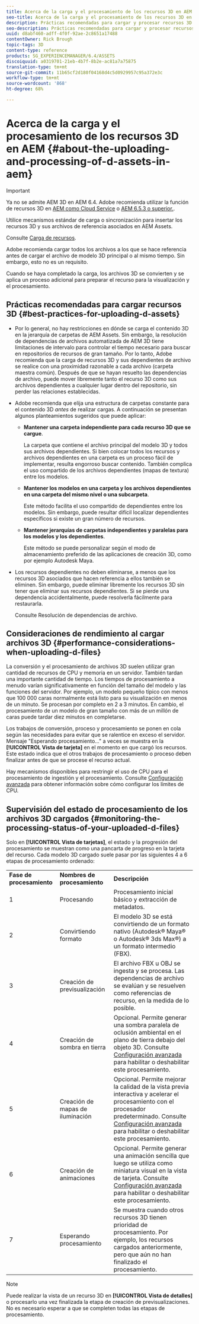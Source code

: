 ```yaml
---
title: Acerca de la carga y el procesamiento de los recursos 3D en AEM
seo-title: Acerca de la carga y el procesamiento de los recursos 3D en AEM
description: Prácticas recomendadas para cargar y procesar recursos 3D.
seo-description: Prácticas recomendadas para cargar y procesar recursos 3D.
uuid: d8abf460-adff-4f0f-92ae-2c8651a17488
contentOwner: Rick Brough
topic-tags: 3D
content-type: reference
products: SG_EXPERIENCEMANAGER/6.4/ASSETS
discoiquuid: a0319701-21eb-4b7f-8b2e-ac81a7a75875
translation-type: tm+mt
source-git-commit: 11b65cf2d180f04168d4c5d0929957c95a372e3c
workflow-type: tm+mt
source-wordcount: '868'
ht-degree: 68%

---
```



# Acerca de la carga y el procesamiento de los recursos 3D en AEM {#about-the-uploading-and-processing-of-d-assets-in-aem}

>[!IMPORTANT]
>
>Ya no se admite AEM 3D en AEM 6.4. Adobe recomienda utilizar la función de recursos 3D en [AEM como Cloud Service](https://docs.adobe.com/content/help/en/experience-manager-cloud-service/assets/dynamicmedia/assets-3d.html) o [AEM 6.5.3 o superior.](https://docs.adobe.com/content/help/en/experience-manager-65/assets/dynamic/assets-3d.html).

Utilice mecanismos estándar de carga o sincronización para insertar los recursos 3D y sus archivos de referencia asociados en AEM Assets.

Consulte [Carga de recursos](managing-assets-touch-ui.md#uploading-assets).

Adobe recomienda cargar todos los archivos a los que se hace referencia antes de cargar el archivo de modelo 3D principal o al mismo tiempo. Sin embargo, esto no es un requisito.

Cuando se haya completado la carga, los archivos 3D se convierten y se aplica un proceso adicional para preparar el recurso para la visualización y el procesamiento.

## Prácticas recomendadas para cargar recursos 3D {#best-practices-for-uploading-d-assets}

* Por lo general, no hay restricciones en dónde se carga el contenido 3D en la jerarquía de carpetas de AEM Assets. Sin embargo, la resolución de dependencias de archivos automatizada de AEM 3D tiene limitaciones de intervalo para controlar el tiempo necesario para buscar en repositorios de recursos de gran tamaño. Por lo tanto, Adobe recomienda que la carga de recursos 3D y sus dependientes de archivo se realice con una proximidad razonable a cada archivo (carpeta maestra común). Después de que se hayan resuelto las dependencias de archivo, puede mover libremente tanto el recurso 3D como sus archivos dependientes a cualquier lugar dentro del repositorio, sin perder las relaciones establecidas.
* Adobe recomienda que elija una estructura de carpetas constante para el contenido 3D *antes* de realizar cargas. A continuación se presentan algunos planteamientos sugeridos que puede aplicar:

   * **Mantener una carpeta independiente para cada recurso 3D que se cargue**.

      La carpeta que contiene el archivo principal del modelo 3D y todos sus archivos dependientes. Si bien colocar todos los recursos y archivos dependientes en una carpeta es un proceso fácil de implementar, resulta engorroso buscar contenido. También complica el uso compartido de los archivos dependientes (mapas de textura) entre los modelos.

   * **Mantener los modelos en una carpeta y los archivos dependientes en una carpeta del mismo nivel o una subcarpeta**.

      Este método facilita el uso compartido de dependientes entre los modelos. Sin embargo, puede resultar difícil localizar dependientes específicos si existe un gran número de recursos.

   * **Mantener jerarquías de carpetas independientes y paralelas para los modelos y los dependientes**.

      Este método se puede personalizar según el modo de almacenamiento preferido de las aplicaciones de creación 3D, como por ejemplo Autodesk Maya.

* Los recursos dependientes no deben eliminarse, a menos que los recursos 3D asociados que hacen referencia a ellos también se eliminen. Sin embargo, puede eliminar libremente los recursos 3D sin tener que eliminar sus recursos dependientes. Si se pierde una dependencia accidentalmente, puede resolverla fácilmente para restaurarla.

   Consulte Resolución de dependencias de archivo.

## Consideraciones de rendimiento al cargar archivos 3D {#performance-considerations-when-uploading-d-files}

La conversión y el procesamiento de archivos 3D suelen utilizar gran cantidad de recursos de CPU y memoria en un servidor. También tardan una importante cantidad de tiempo. Los tiempos de procesamiento a menudo varían significativamente en función del tamaño del modelo y las funciones del servidor. Por ejemplo, un modelo pequeño típico con menos que 100 000 caras normalmente está listo para su visualización en menos de un minuto. Se procesan por completo en 2 a 3 minutos. En cambio, el procesamiento de un modelo de gran tamaño con más de un millón de caras puede tardar diez minutos en completarse.

Los trabajos de conversión, proceso y procesamiento se ponen en cola según las necesidades para evitar que se ralentice en exceso el servidor. Mensaje &quot;Esperando procesamiento...&quot; a veces se muestra en la **[!UICONTROL Vista de tarjeta]** en el momento en que cargó los recursos. Este estado indica que el otros trabajos de procesamiento o proceso deben finalizar antes de que se procese el recurso actual. 

Hay mecanismos disponibles para restringir el uso de CPU para el procesamiento de ingestión y el procesamiento. Consulte [Configuración avanzada](advanced-config-3d.md) para obtener información sobre cómo configurar los límites de CPU.

## Supervisión del estado de procesamiento de los archivos 3D cargados {#monitoring-the-processing-status-of-your-uploaded-d-files}

Solo en **[!UICONTROL Vista de tarjetas]**, el estado y la progresión del procesamiento se muestran como una pancarta de progreso en la tarjeta del recurso. Cada modelo 3D cargado suele pasar por las siguientes 4 a 6 etapas de procesamiento ordenado:

<table> 
 <tbody> 
  <tr> 
   <td><strong>Fase de procesamiento</strong><br /> </td> 
   <td><strong>Nombres de procesamiento</strong></td> 
   <td><strong>Descripción</strong></td> 
  </tr> 
  <tr> 
   <td>1</td> 
   <td>Procesando</td> 
   <td>Procesamiento inicial básico y extracción de metadatos.</td> 
  </tr> 
  <tr> 
   <td>2</td> 
   <td>Convirtiendo formato</td> 
   <td>El modelo 3D se está convirtiendo de un formato nativo (Autodesk® Maya® o Autodesk® 3ds Max®) a un formato intermedio (FBX).</td> 
  </tr> 
  <tr> 
   <td>3</td> 
   <td>Creación de previsualización</td> 
   <td>El archivo FBX u OBJ se ingesta y se procesa. Las dependencias de archivo se evalúan y se resuelven como referencias de recurso, en la medida de lo posible.</td> 
  </tr> 
  <tr> 
   <td>4</td> 
   <td>Creación de sombra en tierra</td> 
   <td>Opcional. Permite generar una sombra paralela de oclusión ambiental en el plano de tierra debajo del objeto 3D. Consulte <a href="/help/assets/advanced-config-3d.md">Configuración avanzada</a> para habilitar o deshabilitar este procesamiento.</td> 
  </tr> 
  <tr> 
   <td>5<br /> </td> 
   <td>Creación de mapas de iluminación</td> 
   <td>Opcional. Permite mejorar la calidad de la vista previa interactiva y acelerar el procesamiento con el procesador predeterminado. Consulte <a href="/help/assets/advanced-config-3d.md">Configuración avanzada</a> para habilitar o deshabilitar este procesamiento.</td> 
  </tr> 
  <tr> 
   <td>6<br /> </td> 
   <td>Creación de animaciones</td> 
   <td>Opcional. Permite generar una animación sencilla que luego se utiliza como miniatura visual en la vista de tarjeta. Consulte <a href="/help/assets/advanced-config-3d.md">Configuración avanzada</a> para habilitar o deshabilitar este procesamiento.</td> 
  </tr> 
  <tr> 
   <td>7<br /> </td> 
   <td>Esperando procesamiento</td> 
   <td>Se muestra cuando otros recursos 3D tienen prioridad de procesamiento. Por ejemplo, los recursos cargados anteriormente, pero que aún no han finalizado el procesamiento.</td> 
  </tr> 
 </tbody> 
</table>

>[!NOTE]
>
>Puede realizar la vista de un recurso 3D en **[!UICONTROL Vista de detalles]** o procesarlo una vez finalizada la etapa de creación de previsualizaciones. No es necesario esperar a que se completen todas las etapas de procesamiento.

